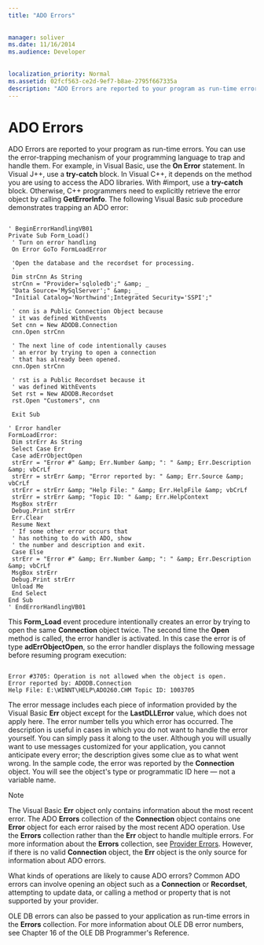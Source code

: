 ```yaml
---
title: "ADO Errors"
  
  
manager: soliver
ms.date: 11/16/2014
ms.audience: Developer
 
  
localization_priority: Normal
ms.assetid: 02fcf563-ce2d-9ef7-b8ae-2795f667335a
description: "ADO Errors are reported to your program as run-time errors. You can use the error-trapping mechanism of your programming language to trap and handle them. For example, in Visual Basic, use the On Error statement. In Visual J++, use a try-catch block. In Visual C++, it depends on the method you are using to access the ADO libraries. With #import, use a try-catch block. Otherwise, C++ programmers need to explicitly retrieve the error object by calling GetErrorInfo . The following Visual Basic sub procedure demonstrates trapping an ADO error:"
---
```


# ADO Errors

ADO Errors are reported to your program as run-time errors. You can use the error-trapping mechanism of your programming language to trap and handle them. For example, in Visual Basic, use the **On Error** statement. In Visual J++, use a **try-catch** block. In Visual C++, it depends on the method you are using to access the ADO libraries. With #import, use a **try-catch** block. Otherwise, C++ programmers need to explicitly retrieve the error object by calling **GetErrorInfo**. The following Visual Basic sub procedure demonstrates trapping an ADO error: 
  
```
 
' BeginErrorHandlingVB01 
Private Sub Form_Load() 
 ' Turn on error handling 
 On Error GoTo FormLoadError 
 
 'Open the database and the recordset for processing. 
 ' 
 Dim strCnn As String 
 strCnn = "Provider='sqloledb';" &amp; _ 
 "Data Source='MySqlServer';" &amp; _ 
 "Initial Catalog='Northwind';Integrated Security='SSPI';" 
 
 ' cnn is a Public Connection Object because 
 ' it was defined WithEvents 
 Set cnn = New ADODB.Connection 
 cnn.Open strCnn 
 
 ' The next line of code intentionally causes 
 ' an error by trying to open a connection 
 ' that has already been opened. 
 cnn.Open strCnn 
 
 ' rst is a Public Recordset because it 
 ' was defined WithEvents 
 Set rst = New ADODB.Recordset 
 rst.Open "Customers", cnn 
 
 Exit Sub 
 
' Error handler 
FormLoadError: 
 Dim strErr As String 
 Select Case Err 
 Case adErrObjectOpen 
 strErr = "Error #" &amp; Err.Number &amp; ": " &amp; Err.Description &amp; vbCrLf 
 strErr = strErr &amp; "Error reported by: " &amp; Err.Source &amp; vbCrLf 
 strErr = strErr &amp; "Help File: " &amp; Err.HelpFile &amp; vbCrLf 
 strErr = strErr &amp; "Topic ID: " &amp; Err.HelpContext 
 MsgBox strErr 
 Debug.Print strErr 
 Err.Clear 
 Resume Next 
 ' If some other error occurs that 
 ' has nothing to do with ADO, show 
 ' the number and description and exit. 
 Case Else 
 strErr = "Error #" &amp; Err.Number &amp; ": " &amp; Err.Description &amp; vbCrLf 
 MsgBox strErr 
 Debug.Print strErr 
 Unload Me 
 End Select 
End Sub 
' EndErrorHandlingVB01 

```

This **Form_Load** event procedure intentionally creates an error by trying to open the same **Connection** object twice. The second time the **Open** method is called, the error handler is activated. In this case the error is of type **adErrObjectOpen**, so the error handler displays the following message before resuming program execution: 
  
```
 
Error #3705: Operation is not allowed when the object is open. 
Error reported by: ADODB.Connection 
Help File: E:\WINNT\HELP\ADO260.CHM Topic ID: 1003705 

```

The error message includes each piece of information provided by the Visual Basic **Err** object except for the **LastDLLError** value, which does not apply here. The error number tells you which error has occurred. The description is useful in cases in which you do not want to handle the error yourself. You can simply pass it along to the user. Although you will usually want to use messages customized for your application, you cannot anticipate every error; the description gives some clue as to what went wrong. In the sample code, the error was reported by the **Connection** object. You will see the object's type or programmatic ID here — not a variable name. 
  
> [!NOTE]
> The Visual Basic **Err** object only contains information about the most recent error. The ADO **Errors** collection of the **Connection** object contains one **Error** object for each error raised by the most recent ADO operation. Use the **Errors** collection rather than the **Err** object to handle multiple errors. For more information about the **Errors** collection, see [Provider Errors](provider-errors.md). However, if there is no valid **Connection** object, the **Err** object is the only source for information about ADO errors. 
  
What kinds of operations are likely to cause ADO errors? Common ADO errors can involve opening an object such as a **Connection** or **Recordset**, attempting to update data, or calling a method or property that is not supported by your provider. 
  
OLE DB errors can also be passed to your application as run-time errors in the **Errors** collection. For more information about OLE DB error numbers, see Chapter 16 of the OLE DB Programmer's Reference. 
  

